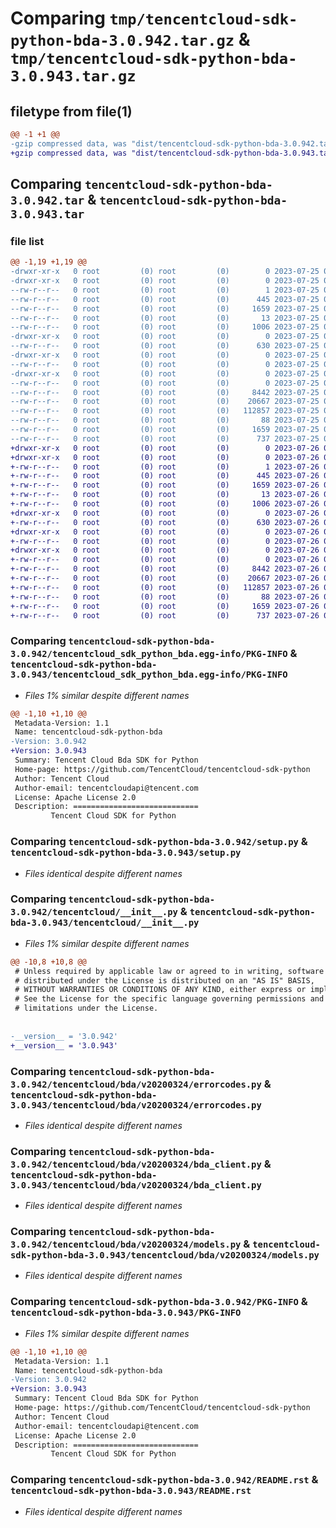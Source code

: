 # Comparing `tmp/tencentcloud-sdk-python-bda-3.0.942.tar.gz` & `tmp/tencentcloud-sdk-python-bda-3.0.943.tar.gz`

## filetype from file(1)

```diff
@@ -1 +1 @@
-gzip compressed data, was "dist/tencentcloud-sdk-python-bda-3.0.942.tar", last modified: Tue Jul 25 04:11:24 2023, max compression
+gzip compressed data, was "dist/tencentcloud-sdk-python-bda-3.0.943.tar", last modified: Wed Jul 26 00:31:13 2023, max compression
```

## Comparing `tencentcloud-sdk-python-bda-3.0.942.tar` & `tencentcloud-sdk-python-bda-3.0.943.tar`

### file list

```diff
@@ -1,19 +1,19 @@
-drwxr-xr-x   0 root         (0) root         (0)        0 2023-07-25 04:11:24.000000 tencentcloud-sdk-python-bda-3.0.942/
-drwxr-xr-x   0 root         (0) root         (0)        0 2023-07-25 04:11:24.000000 tencentcloud-sdk-python-bda-3.0.942/tencentcloud_sdk_python_bda.egg-info/
--rw-r--r--   0 root         (0) root         (0)        1 2023-07-25 04:11:24.000000 tencentcloud-sdk-python-bda-3.0.942/tencentcloud_sdk_python_bda.egg-info/dependency_links.txt
--rw-r--r--   0 root         (0) root         (0)      445 2023-07-25 04:11:24.000000 tencentcloud-sdk-python-bda-3.0.942/tencentcloud_sdk_python_bda.egg-info/SOURCES.txt
--rw-r--r--   0 root         (0) root         (0)     1659 2023-07-25 04:11:24.000000 tencentcloud-sdk-python-bda-3.0.942/tencentcloud_sdk_python_bda.egg-info/PKG-INFO
--rw-r--r--   0 root         (0) root         (0)       13 2023-07-25 04:11:24.000000 tencentcloud-sdk-python-bda-3.0.942/tencentcloud_sdk_python_bda.egg-info/top_level.txt
--rw-r--r--   0 root         (0) root         (0)     1006 2023-07-25 04:11:24.000000 tencentcloud-sdk-python-bda-3.0.942/setup.py
-drwxr-xr-x   0 root         (0) root         (0)        0 2023-07-25 04:11:24.000000 tencentcloud-sdk-python-bda-3.0.942/tencentcloud/
--rw-r--r--   0 root         (0) root         (0)      630 2023-07-25 04:11:24.000000 tencentcloud-sdk-python-bda-3.0.942/tencentcloud/__init__.py
-drwxr-xr-x   0 root         (0) root         (0)        0 2023-07-25 04:11:24.000000 tencentcloud-sdk-python-bda-3.0.942/tencentcloud/bda/
--rw-r--r--   0 root         (0) root         (0)        0 2023-07-25 04:11:24.000000 tencentcloud-sdk-python-bda-3.0.942/tencentcloud/bda/__init__.py
-drwxr-xr-x   0 root         (0) root         (0)        0 2023-07-25 04:11:24.000000 tencentcloud-sdk-python-bda-3.0.942/tencentcloud/bda/v20200324/
--rw-r--r--   0 root         (0) root         (0)        0 2023-07-25 04:11:24.000000 tencentcloud-sdk-python-bda-3.0.942/tencentcloud/bda/v20200324/__init__.py
--rw-r--r--   0 root         (0) root         (0)     8442 2023-07-25 04:11:24.000000 tencentcloud-sdk-python-bda-3.0.942/tencentcloud/bda/v20200324/errorcodes.py
--rw-r--r--   0 root         (0) root         (0)    20667 2023-07-25 04:11:24.000000 tencentcloud-sdk-python-bda-3.0.942/tencentcloud/bda/v20200324/bda_client.py
--rw-r--r--   0 root         (0) root         (0)   112857 2023-07-25 04:11:24.000000 tencentcloud-sdk-python-bda-3.0.942/tencentcloud/bda/v20200324/models.py
--rw-r--r--   0 root         (0) root         (0)       88 2023-07-25 04:11:24.000000 tencentcloud-sdk-python-bda-3.0.942/setup.cfg
--rw-r--r--   0 root         (0) root         (0)     1659 2023-07-25 04:11:24.000000 tencentcloud-sdk-python-bda-3.0.942/PKG-INFO
--rw-r--r--   0 root         (0) root         (0)      737 2023-07-25 04:11:24.000000 tencentcloud-sdk-python-bda-3.0.942/README.rst
+drwxr-xr-x   0 root         (0) root         (0)        0 2023-07-26 00:31:13.000000 tencentcloud-sdk-python-bda-3.0.943/
+drwxr-xr-x   0 root         (0) root         (0)        0 2023-07-26 00:31:13.000000 tencentcloud-sdk-python-bda-3.0.943/tencentcloud_sdk_python_bda.egg-info/
+-rw-r--r--   0 root         (0) root         (0)        1 2023-07-26 00:31:13.000000 tencentcloud-sdk-python-bda-3.0.943/tencentcloud_sdk_python_bda.egg-info/dependency_links.txt
+-rw-r--r--   0 root         (0) root         (0)      445 2023-07-26 00:31:13.000000 tencentcloud-sdk-python-bda-3.0.943/tencentcloud_sdk_python_bda.egg-info/SOURCES.txt
+-rw-r--r--   0 root         (0) root         (0)     1659 2023-07-26 00:31:13.000000 tencentcloud-sdk-python-bda-3.0.943/tencentcloud_sdk_python_bda.egg-info/PKG-INFO
+-rw-r--r--   0 root         (0) root         (0)       13 2023-07-26 00:31:13.000000 tencentcloud-sdk-python-bda-3.0.943/tencentcloud_sdk_python_bda.egg-info/top_level.txt
+-rw-r--r--   0 root         (0) root         (0)     1006 2023-07-26 00:31:13.000000 tencentcloud-sdk-python-bda-3.0.943/setup.py
+drwxr-xr-x   0 root         (0) root         (0)        0 2023-07-26 00:31:13.000000 tencentcloud-sdk-python-bda-3.0.943/tencentcloud/
+-rw-r--r--   0 root         (0) root         (0)      630 2023-07-26 00:31:13.000000 tencentcloud-sdk-python-bda-3.0.943/tencentcloud/__init__.py
+drwxr-xr-x   0 root         (0) root         (0)        0 2023-07-26 00:31:13.000000 tencentcloud-sdk-python-bda-3.0.943/tencentcloud/bda/
+-rw-r--r--   0 root         (0) root         (0)        0 2023-07-26 00:31:13.000000 tencentcloud-sdk-python-bda-3.0.943/tencentcloud/bda/__init__.py
+drwxr-xr-x   0 root         (0) root         (0)        0 2023-07-26 00:31:13.000000 tencentcloud-sdk-python-bda-3.0.943/tencentcloud/bda/v20200324/
+-rw-r--r--   0 root         (0) root         (0)        0 2023-07-26 00:31:13.000000 tencentcloud-sdk-python-bda-3.0.943/tencentcloud/bda/v20200324/__init__.py
+-rw-r--r--   0 root         (0) root         (0)     8442 2023-07-26 00:31:13.000000 tencentcloud-sdk-python-bda-3.0.943/tencentcloud/bda/v20200324/errorcodes.py
+-rw-r--r--   0 root         (0) root         (0)    20667 2023-07-26 00:31:13.000000 tencentcloud-sdk-python-bda-3.0.943/tencentcloud/bda/v20200324/bda_client.py
+-rw-r--r--   0 root         (0) root         (0)   112857 2023-07-26 00:31:13.000000 tencentcloud-sdk-python-bda-3.0.943/tencentcloud/bda/v20200324/models.py
+-rw-r--r--   0 root         (0) root         (0)       88 2023-07-26 00:31:13.000000 tencentcloud-sdk-python-bda-3.0.943/setup.cfg
+-rw-r--r--   0 root         (0) root         (0)     1659 2023-07-26 00:31:13.000000 tencentcloud-sdk-python-bda-3.0.943/PKG-INFO
+-rw-r--r--   0 root         (0) root         (0)      737 2023-07-26 00:31:13.000000 tencentcloud-sdk-python-bda-3.0.943/README.rst
```

### Comparing `tencentcloud-sdk-python-bda-3.0.942/tencentcloud_sdk_python_bda.egg-info/PKG-INFO` & `tencentcloud-sdk-python-bda-3.0.943/tencentcloud_sdk_python_bda.egg-info/PKG-INFO`

 * *Files 1% similar despite different names*

```diff
@@ -1,10 +1,10 @@
 Metadata-Version: 1.1
 Name: tencentcloud-sdk-python-bda
-Version: 3.0.942
+Version: 3.0.943
 Summary: Tencent Cloud Bda SDK for Python
 Home-page: https://github.com/TencentCloud/tencentcloud-sdk-python
 Author: Tencent Cloud
 Author-email: tencentcloudapi@tencent.com
 License: Apache License 2.0
 Description: ============================
         Tencent Cloud SDK for Python
```

### Comparing `tencentcloud-sdk-python-bda-3.0.942/setup.py` & `tencentcloud-sdk-python-bda-3.0.943/setup.py`

 * *Files identical despite different names*

### Comparing `tencentcloud-sdk-python-bda-3.0.942/tencentcloud/__init__.py` & `tencentcloud-sdk-python-bda-3.0.943/tencentcloud/__init__.py`

 * *Files 1% similar despite different names*

```diff
@@ -10,8 +10,8 @@
 # Unless required by applicable law or agreed to in writing, software
 # distributed under the License is distributed on an "AS IS" BASIS,
 # WITHOUT WARRANTIES OR CONDITIONS OF ANY KIND, either express or implied.
 # See the License for the specific language governing permissions and
 # limitations under the License.
 
 
-__version__ = '3.0.942'
+__version__ = '3.0.943'
```

### Comparing `tencentcloud-sdk-python-bda-3.0.942/tencentcloud/bda/v20200324/errorcodes.py` & `tencentcloud-sdk-python-bda-3.0.943/tencentcloud/bda/v20200324/errorcodes.py`

 * *Files identical despite different names*

### Comparing `tencentcloud-sdk-python-bda-3.0.942/tencentcloud/bda/v20200324/bda_client.py` & `tencentcloud-sdk-python-bda-3.0.943/tencentcloud/bda/v20200324/bda_client.py`

 * *Files identical despite different names*

### Comparing `tencentcloud-sdk-python-bda-3.0.942/tencentcloud/bda/v20200324/models.py` & `tencentcloud-sdk-python-bda-3.0.943/tencentcloud/bda/v20200324/models.py`

 * *Files identical despite different names*

### Comparing `tencentcloud-sdk-python-bda-3.0.942/PKG-INFO` & `tencentcloud-sdk-python-bda-3.0.943/PKG-INFO`

 * *Files 1% similar despite different names*

```diff
@@ -1,10 +1,10 @@
 Metadata-Version: 1.1
 Name: tencentcloud-sdk-python-bda
-Version: 3.0.942
+Version: 3.0.943
 Summary: Tencent Cloud Bda SDK for Python
 Home-page: https://github.com/TencentCloud/tencentcloud-sdk-python
 Author: Tencent Cloud
 Author-email: tencentcloudapi@tencent.com
 License: Apache License 2.0
 Description: ============================
         Tencent Cloud SDK for Python
```

### Comparing `tencentcloud-sdk-python-bda-3.0.942/README.rst` & `tencentcloud-sdk-python-bda-3.0.943/README.rst`

 * *Files identical despite different names*

